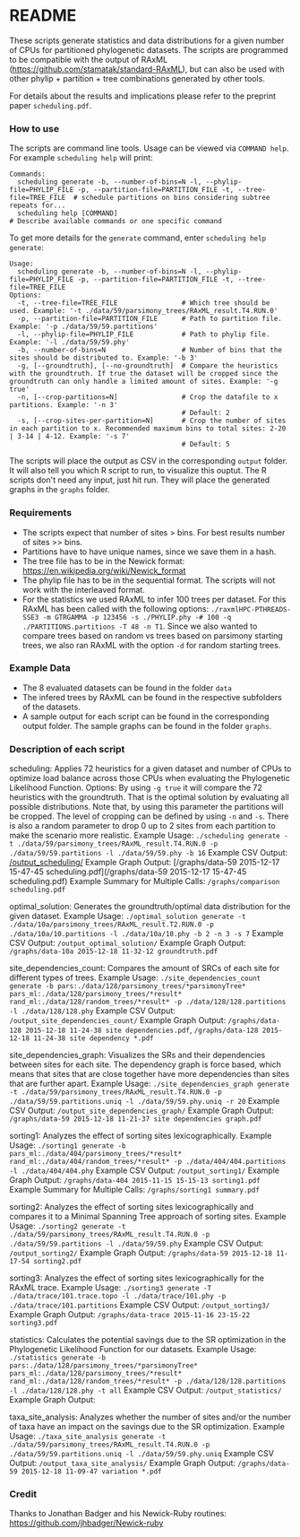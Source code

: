 # README #

These scripts generate statistics and data distributions for a given number of CPUs for partitioned phylogenetic datasets. The scripts are programmed to be compatible with the output of RAxML (https://github.com/stamatak/standard-RAxML), but can also be used with other phylip + partition + tree combinations generated by other tools.

For details about the results and implications please refer to the preprint paper `scheduling.pdf`.

### How to use ###

The scripts are command line tools. Usage can be viewed via `COMMAND help`. For example `scheduling help` will print:
```
Commands:
  scheduling generate -b, --number-of-bins=N -l, --phylip-file=PHYLIP_FILE -p, --partition-file=PARTITION_FILE -t, --tree-file=TREE_FILE  # schedule partitions on bins considering subtree repeats for...
  scheduling help [COMMAND]                                                                                                               # Describe available commands or one specific command
```

To get more details for the `generate` command, enter `scheduling help generate`:

```
Usage:
  scheduling generate -b, --number-of-bins=N -l, --phylip-file=PHYLIP_FILE -p, --partition-file=PARTITION_FILE -t, --tree-file=TREE_FILE
Options:
  -t, --tree-file=TREE_FILE                # Which tree should be used. Example: '-t ./data/59/parsimony_trees/RAxML_result.T4.RUN.0' 
  -p, --partition-file=PARTITION_FILE      # Path to partition file. Example: '-p ./data/59/59.partitions' 
  -l, --phylip-file=PHYLIP_FILE            # Path to phylip file. Example: '-l ./data/59/59.phy' 
  -b, --number-of-bins=N                   # Number of bins that the sites should be distributed to. Example: '-b 3' 
  -g, [--groundtruth], [--no-groundtruth]  # Compare the heuristics with the groundtruth. If true the dataset will be cropped since the groundtruth can only handle a limited amount of sites. Example: '-g true' 
  -n, [--crop-partitions=N]                # Crop the datafile to x partitions. Example: '-n 3' 
                                           # Default: 2
  -s, [--crop-sites-per-partition=N]       # Crop the number of sites in each partition to x. Recommended maximum bins to total sites: 2-20 | 3-14 | 4-12. Example: '-s 7' 
                                           # Default: 5
```

The scripts will place the output as CSV in the corresponding `output` folder. It will also tell you which R script to run, to visualize this ouptut. The R scripts don't need any input, just hit run. They will place the generated graphs in the `graphs` folder.

### Requirements ### 
- The scripts expect that number of sites > bins. For best results number of sites >> bins.
- Partitions have to have unique names, since we save them in a hash.
- The tree file has to be in the Newick format: https://en.wikipedia.org/wiki/Newick_format
- The phylip file has to be in the sequential format. The scripts will not work with the interleaved format.
- For the statistics we used RAxML to infer 100 trees per dataset. For this RAxML has been called with the following options: `./raxmlHPC-PTHREADS-SSE3 -m GTRGAMMA -p 123456 -s ./PHYLIP.phy -# 100 -q ./PARTITIONS.partitions -T 48 -n T1`. Since we also wanted to compare trees based on random vs trees based on parsimony starting trees, we also ran RAxML with the option `-d` for random starting trees.

### Example Data ###
- The 8 evaluated datasets can be found in the folder `data`
- The infered trees by RAxML can be found in the respective subfolders of the datasets.
- A sample output for each script can be found in the corresponding output folder. The sample graphs can be found in the folder `graphs`.

### Description of each script ###

scheduling:
Applies 72 heuristics for a given dataset and number of CPUs to optimize load balance across those CPUs when evaluating the Phylogenetic Likelihood Function.
Options: By using `-g true` it will compare the 72 heuristics with the groundtruth. That is the optimal solution by evaluating all possible distributions. Note that, by using this parameter the partitions will be cropped. The level of cropping can be defined by using `-n` and `-s`. There is also a random parameter to drop 0 up to 2 sites from each partition to make the scenario more realistic.
Example Usage: `./scheduling generate -t ./data/59/parsimony_trees/RAxML_result.T4.RUN.0 -p ./data/59/59.partitions -l ./data/59/59.phy -b 16`
Example CSV Output: [/output_scheduling/](/output_scheduling/)
Example Graph Output: [/graphs/data-59 2015-12-17 15-47-45 scheduling.pdf](/graphs/data-59 2015-12-17 15-47-45 scheduling.pdf)
Example Summary for Multiple Calls: `/graphs/comparison scheduling.pdf`

optimal_solution:
Generates the groundtruth/optimal data distribution for the given dataset.
Example Usage: `./optimal_solution generate -t ./data/10a/parsimony_trees/RAxML_result.T2.RUN.0 -p ./data/10a/10.partitions -l ./data/10a/10.phy -b 2 -n 3 -s 7`
Example CSV Output: `/output_optimal_solution/`
Example Graph Output: `/graphs/data-10a 2015-12-18 11-32-12 groundtruth.pdf`

site_dependencies_count:
Compares the amount of SRCs of each site for different types of trees.
Example Usage: `./site_dependencies_count generate -b pars:./data/128/parsimony_trees/*parsimonyTree* pars_ml:./data/128/parsimony_trees/*result* rand_ml:./data/128/random_trees/*result* -p ./data/128/128.partitions -l ./data/128/128.phy`
Example CSV Output: `/output_site_dependencies_count/`
Example Graph Output: `/graphs/data-128 2015-12-18 11-24-38 site dependencies.pdf`, `/graphs/data-128 2015-12-18 11-24-38 site dependency *.pdf`

site_dependencies_graph:
Visualizes the SRs and their dependencies between sites for each site. The dependency graph is force based, which means that sites that are close together have more dependencies than sites that are further apart.
Example Usage: `./site_dependencies_graph generate -t ./data/59/parsimony_trees/RAxML_result.T4.RUN.0 -p ./data/59/59.partitions.uniq -l ./data/59/59.phy.uniq -r 20`
Example CSV Output: `/output_site_dependencies_graph/`
Example Graph Output: `/graphs/data-59 2015-12-18 11-21-37 site dependencies graph.pdf`

sorting1:
Analyzes the effect of sorting sites lexicographically. 
Example Usage: `./sorting1 generate -b pars_ml:./data/404/parsimony_trees/*result* rand_ml:./data/404/random_trees/*result* -p ./data/404/404.partitions -l ./data/404/404.phy`
Example CSV Output: `/output_sorting1/`
Example Graph Output: `/graphs/data-404 2015-11-15 15-15-13 sorting1.pdf`
Example Summary for Multiple Calls: `/graphs/sorting1 summary.pdf`

sorting2:
Analyzes the effect of sorting sites lexicographically and compares it to a Minimal Spanning Tree approach of sorting sites. 
Example Usage: `./sorting2 generate -t ./data/59/parsimony_trees/RAxML_result.T4.RUN.0 -p ./data/59/59.partitions -l ./data/59/59.phy`
Example CSV Output: `/output_sorting2/`
Example Graph Output: `/graphs/data-59 2015-12-18 11-17-54 sorting2.pdf`

sorting3:
Analyzes the effect of sorting sites lexicographically for the RAxML trace. 
Example Usage: `./sorting3 generate -T ./data/trace/101.trace.topo -l ./data/trace/101.phy -p ./data/trace/101.partitions`
Example CSV Output: `/output_sorting3/`
Example Graph Output: `/graphs/data-trace 2015-11-16 23-15-22 sorting3.pdf`

statistics:
Calculates the potential savings due to the SR optimization in the Phylogenetic Likelihood Function for our datasets.
Example Usage: `./statistics generate -b pars:./data/128/parsimony_trees/*parsimonyTree* pars_ml:./data/128/parsimony_trees/*result* rand_ml:./data/128/random_trees/*result* -p ./data/128/128.partitions -l ./data/128/128.phy -t all`
Example CSV Output: `/output_statistics/`
Example Graph Output:

taxa_site_analysis:
Analyzes whether the number of sites and/or the number of taxa have an impact on the savings due to the SR optimization.
Example Usage: `./taxa_site_analysis generate -t ./data/59/parsimony_trees/RAxML_result.T4.RUN.0 -p ./data/59/59.partitions.uniq -l ./data/59/59.phy.uniq`
Example CSV Output: `/output_taxa_site_analysis/`
Example Graph Output: `/graphs/data-59 2015-12-18 11-09-47 variation *.pdf`


### Credit ###
Thanks to Jonathan Badger and his Newick-Ruby routines: https://github.com/jhbadger/Newick-ruby